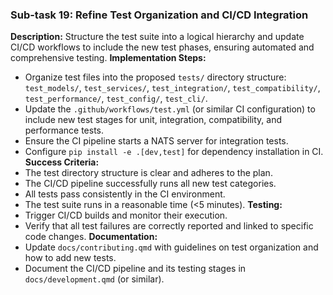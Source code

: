 ### Sub-task 19: Refine Test Organization and CI/CD Integration
**Description:** Structure the test suite into a logical hierarchy and update CI/CD workflows to include the new test phases, ensuring automated and comprehensive testing.
**Implementation Steps:**
- Organize test files into the proposed `tests/` directory structure: `test_models/`, `test_services/`, `test_integration/`, `test_compatibility/`, `test_performance/`, `test_config/`, `test_cli/`.
- Update the `.github/workflows/test.yml` (or similar CI configuration) to include new test stages for unit, integration, compatibility, and performance tests.
- Ensure the CI pipeline starts a NATS server for integration tests.
- Configure `pip install -e .[dev,test]` for dependency installation in CI.
**Success Criteria:**
- The test directory structure is clear and adheres to the plan.
- The CI/CD pipeline successfully runs all new test categories.
- All tests pass consistently in the CI environment.
- The test suite runs in a reasonable time (<5 minutes).
**Testing:**
- Trigger CI/CD builds and monitor their execution.
- Verify that all test failures are correctly reported and linked to specific code changes.
**Documentation:**
- Update `docs/contributing.qmd` with guidelines on test organization and how to add new tests.
- Document the CI/CD pipeline and its testing stages in `docs/development.qmd` (or similar).